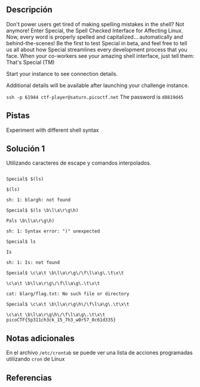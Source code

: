 ## Descripción
Don't power users get tired of making spelling mistakes in the shell? Not anymore! Enter Special, the Spell Checked Interface for Affecting Linux. Now, every word is properly spelled and capitalized... automatically and behind-the-scenes! Be the first to test Special in beta, and feel free to tell us all about how Special streamlines every development process that you face. When your co-workers see your amazing shell interface, just tell them: That's Special (TM)

Start your instance to see connection details.

Additional details will be available after launching your challenge instance.

`ssh -p 61944 ctf-player@saturn.picoctf.net`
The password is `d8819d45`

## Pistas
Experiment with different shell syntax


## Solución 1
Utilizando caracteres de escape y comandos interpolados.
```shell

Special$ $(ls)  

$(ls) 

sh: 1: blargh: not found

Special$ $(ls \b\l\a\r\g\h)

Pals \b\l\a\r\g\h) 

sh: 1: Syntax error: ")" unexpected

Special$ ls  

Is 

sh: 1: Is: not found

Special$ \c\a\t \b\l\a\r\g\/\f\l\a\g\.\t\x\t

\c\a\t \b\l\a\r\g\/\f\l\a\g\.\t\x\t 

cat: blarg/flag.txt: No such file or directory

Special$ \c\a\t \b\l\a\r\g\h\/\f\l\a\g\.\t\x\t

\c\a\t \b\l\a\r\g\h\/\f\l\a\g\.\t\x\t
picoCTF{5p311ch3ck_15_7h3_w0r57_0c61d335}
```


## Notas adicionales
En el archivo `/etc/crontab` se puede ver una lista de acciones programadas utilizando `cron` de Linux

## Referencias
